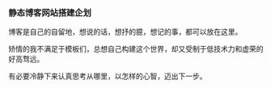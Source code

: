 ### 静态博客网站搭建企划

博客是自己的自留地，想说的话，想抒的臆，想记的事，都可以放在这里。

矫情的我不满足于模板们，总想自己构建这个世界，却又受制于低技术力和虚荣的好高骛远。

有必要冷静下来认真思考从哪里，以怎样的心智，迈出下一步。

